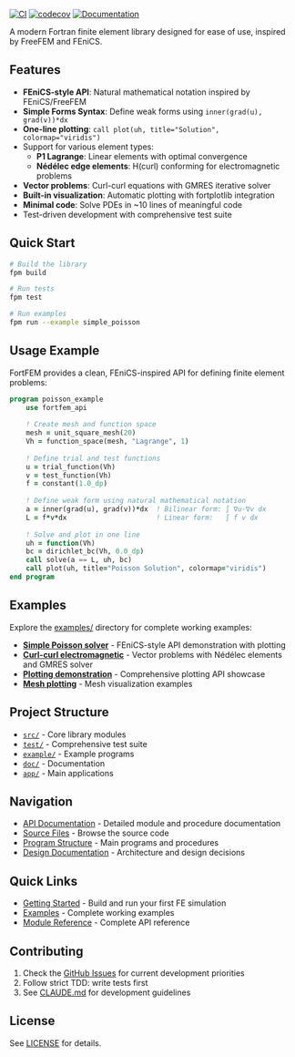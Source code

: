[![CI](https://github.com/itpplasma/fortfem/actions/workflows/ci.yml/badge.svg)](https://github.com/itpplasma/fortfem/actions/workflows/ci.yml)
[![codecov](https://codecov.io/gh/itpplasma/fortfem/branch/main/graph/badge.svg?token=CODECOV_TOKEN)](https://codecov.io/gh/itpplasma/fortfem)
[![Documentation](https://github.com/itpplasma/fortfem/actions/workflows/docs.yml/badge.svg)](https://itpplasma.github.io/fortfem/)

A modern Fortran finite element library designed for ease of use, inspired by FreeFEM and FEniCS.

## Features

- **FEniCS-style API**: Natural mathematical notation inspired by FEniCS/FreeFEM
- **Simple Forms Syntax**: Define weak forms using `inner(grad(u), grad(v))*dx`
- **One-line plotting**: `call plot(uh, title="Solution", colormap="viridis")`
- Support for various element types:
  - **P1 Lagrange**: Linear elements with optimal convergence
  - **Nédélec edge elements**: H(curl) conforming for electromagnetic problems
- **Vector problems**: Curl-curl equations with GMRES iterative solver
- **Built-in visualization**: Automatic plotting with fortplotlib integration
- **Minimal code**: Solve PDEs in ~10 lines of meaningful code
- Test-driven development with comprehensive test suite

## Quick Start

```bash
# Build the library
fpm build

# Run tests
fpm test

# Run examples
fpm run --example simple_poisson
```

## Usage Example

FortFEM provides a clean, FEniCS-inspired API for defining finite element problems:

```fortran
program poisson_example
    use fortfem_api
    
    ! Create mesh and function space
    mesh = unit_square_mesh(20)
    Vh = function_space(mesh, "Lagrange", 1)
    
    ! Define trial and test functions
    u = trial_function(Vh)
    v = test_function(Vh)
    f = constant(1.0_dp)
    
    ! Define weak form using natural mathematical notation
    a = inner(grad(u), grad(v))*dx  ! Bilinear form: ∫ ∇u·∇v dx
    L = f*v*dx                      ! Linear form:   ∫ f v dx
    
    ! Solve and plot in one line
    uh = function(Vh)
    bc = dirichlet_bc(Vh, 0.0_dp)
    call solve(a == L, uh, bc)
    call plot(uh, title="Poisson Solution", colormap="viridis")
end program
```

## Examples

Explore the [examples/](https://github.com/itpplasma/fortfem/tree/main/example) directory for complete working examples:

- [**Simple Poisson solver**](https://github.com/itpplasma/fortfem/blob/main/example/simple_poisson/simple_poisson.f90) - FEniCS-style API demonstration with plotting
- [**Curl-curl electromagnetic**](https://github.com/itpplasma/fortfem/blob/main/example/curl_curl/curl_curl.f90) - Vector problems with Nédélec elements and GMRES solver  
- [**Plotting demonstration**](https://github.com/itpplasma/fortfem/blob/main/example/plotting/plotting.f90) - Comprehensive plotting API showcase
- [**Mesh plotting**](https://github.com/itpplasma/fortfem/blob/main/example/plot_mesh/plot_mesh.f90) - Mesh visualization examples

## Project Structure

- [`src/`](https://github.com/itpplasma/fortfem/tree/main/src) - Core library modules
- [`test/`](https://github.com/itpplasma/fortfem/tree/main/test) - Comprehensive test suite
- [`example/`](https://github.com/itpplasma/fortfem/tree/main/example) - Example programs
- [`doc/`](https://github.com/itpplasma/fortfem/tree/main/doc) - Documentation
- [`app/`](https://github.com/itpplasma/fortfem/tree/main/app) - Main applications

## Navigation

- [API Documentation](https://itpplasma.github.io/fortfem/lists/modules.html) - Detailed module and procedure documentation
- [Source Files](https://itpplasma.github.io/fortfem/lists/files.html) - Browse the source code
- [Program Structure](https://itpplasma.github.io/fortfem/lists/procedures.html) - Main programs and procedures
- [Design Documentation](https://itpplasma.github.io/fortfem/page/design/index.html) - Architecture and design decisions

## Quick Links

- [Getting Started](https://itpplasma.github.io/fortfem/page/quickstart.html) - Build and run your first FE simulation
- [Examples](https://itpplasma.github.io/fortfem/page/examples/index.html) - Complete working examples
- [Module Reference](https://itpplasma.github.io/fortfem/lists/modules.html) - Complete API reference

## Contributing

1. Check the [GitHub Issues](https://github.com/itpplasma/fortfem/issues) for current development priorities
2. Follow strict TDD: write tests first
3. See [CLAUDE.md](https://github.com/itpplasma/fortfem/blob/main/CLAUDE.md) for development guidelines

## License

See [LICENSE](https://github.com/itpplasma/fortfem/blob/main/LICENSE) for details.